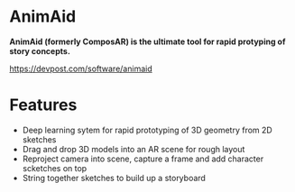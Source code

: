 # AnimAid
  
**AnimAid (formerly ComposAR) is the ultimate tool for rapid protyping of story concepts.**

https://devpost.com/software/animaid

# Features

  - Deep learning sytem for rapid prototyping of 3D geometry from 2D sketches 
  - Drag and drop 3D models into an AR scene for rough layout
  - Reproject camera into scene, capture a frame and add character scketches on top 
  - String together sketches to build up a storyboard


